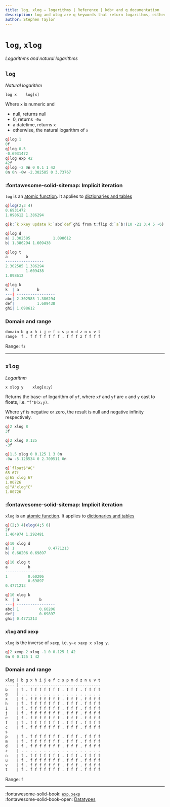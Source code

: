 ```yaml
---
title: log, xlog – logarithms | Reference | kdb+ and q documentation
description: log and xlog are q keywords that return logarithms, either natural or to a specified base.
author: Stephen Taylor
---
```

# `log`, `xlog`

_Logarithms and natural logarithms_



## `log`

_Natural logarithm_

```syntax
log x    log[x]
```

Where `x` is numeric and 

-   null, returns null
-   0, returns `-0w`
-   a datetime, returns `x`
-   otherwise, the natural logarithm of `x`

```q
q)log 1
0f
q)log 0.5
-0.6931472
q)log exp 42
42f
q)log -2 0n 0 0.1 1 42
0n 0n -0w -2.302585 0 3.73767
```


### :fontawesome-solid-sitemap: Implicit iteration

`log` is an [atomic function](../basics/atomic.md).
It applies to [dictionaries and tables](../basics/math.md#dictionaries-and-tables)

```q
q)log(2;3 4)
0.6931472
1.098612 1.386294

q)k:`k xkey update k:`abc`def`ghi from t:flip d:`a`b!(10 -21 3;4 5 -6)

q)log d
a| 2.302585          1.098612
b| 1.386294 1.609438

q)log t
a        b
-----------------
2.302585 1.386294
         1.609438
1.098612

q)log k
k  | a        b
---| -----------------
abc| 2.302585 1.386294
def|          1.609438
ghi| 1.098612
```


### Domain and range

```txt
domain b g x h i j e f c s p m d z n u v t
range  f . f f f f f f f . f f f z f f f f
```

Range: `fz`



----
## `xlog`

_Logarithm_

```syntax
x xlog y    xlog[x;y]
```

Returns the base-`xf` logarithm of `yf`, where `xf` and `yf` are `x` and `y` cast to floats, i.e. `"f"$(x;y)`.

Where `yf` is negative or zero, the result is null and negative infinity respectively.

```q
q)2 xlog 8
3f

q)2 xlog 0.125
-3f

q)1.5 xlog 0 0.125 1 3 0n
-0w -5.128534 0 2.709511 0n

q)`float$"AC"
65 67f
q)65 xlog 67
1.00726
q)"A"xlog"C"
1.00726
```


### :fontawesome-solid-sitemap: Implicit iteration

`xlog` is an [atomic function](../basics/atomic.md).
It applies to [dictionaries and tables](../basics/math.md#dictionaries-and-tables)

```q
q)(2;3 4)xlog(4;5 6)
2f
1.464974 1.292481

q)10 xlog d
a| 1               0.4771213
b| 0.60206 0.69897

q)10 xlog t
a         b
-----------------
1         0.60206
          0.69897
0.4771213

q)10 xlog k
k  | a         b
---| -----------------
abc| 1         0.60206
def|           0.69897
ghi| 0.4771213
```


### `xlog` and `xexp`

`xlog` is the inverse of `xexp`, i.e. `y~x xexp x xlog y`.

```q
q)2 xexp 2 xlog -1 0 0.125 1 42
0n 0 0.125 1 42
```


### Domain and range

```txt
xlog | b g x h i j e f c s p m d z n u v t
---- | -----------------------------------
b    | f . f f f f f f f . f f f . f f f f
g    | . . . . . . . . . . . . . . . . . .
x    | f . f f f f f f f . f f f . f f f f
h    | f . f f f f f f f . f f f . f f f f
i    | f . f f f f f f f . f f f . f f f f
j    | f . f f f f f f f . f f f . f f f f
e    | f . f f f f f f f . f f f . f f f f
f    | f . f f f f f f f . f f f . f f f f
c    | f . f f f f f f f . f f f . f f f f
s
p    | f . f f f f f f f . f f f . f f f f
m    | f . f f f f f f f . f f f . f f f f
d    | f . f f f f f f f . f f f . f f f f
z    | . . . . . . . . . . . . . . . . . .
n    | f . f f f f f f f . f f f . f f f f
u    | f . f f f f f f f . f f f . f f f f
v    | f . f f f f f f f . f f f . f f f f
t    | f . f f f f f f f . f f f . f f f f
```

Range: `f`

----
:fontawesome-solid-book: 
[`exp`, `xexp`](exp.md)
<br>
:fontawesome-solid-book-open: 
[Datatypes](../basics/datatypes.md)

